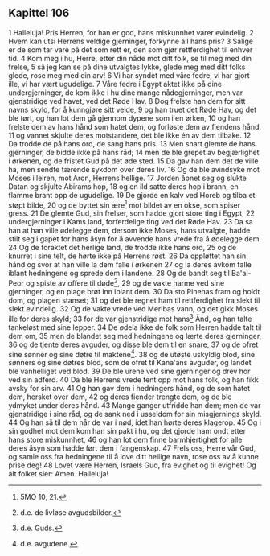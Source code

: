 ## Kapittel 106

1 Halleluja! Pris Herren, for han er god, hans miskunnhet varer evindelig.
2 Hvem kan utsi Herrens veldige gjerninger, forkynne all hans pris?
3 Salige er de som tar vare på det som rett er, den som gjør rettferdighet til enhver tid.
4 Kom meg i hu, Herre, etter din nåde mot ditt folk, se til meg med din frelse,
5 så jeg kan se på dine utvalgtes lykke, glede meg med ditt folks glede, rose meg med din arv!
6 Vi har syndet med våre fedre, vi har gjort ille, vi har vært ugudelige.
7 Våre fedre i Egypt aktet ikke på dine undergjerninger, de kom ikke i hu dine mange nådegjerninger, men var gjenstridige ved havet, ved det Røde Hav.
8 Dog frelste han dem for sitt navns skyld, for å kunngjøre sitt velde,
9 og han truet det Røde Hav, og det ble tørt, og han lot dem gå gjennom dypene som i en ørken,
10 og han frelste dem av hans hånd som hatet dem, og forløste dem av fiendens hånd,
11 og vannet skjulte deres motstandere, det ble ikke én av dem tilbake.
12 Da trodde de på hans ord, de sang hans pris.
13 Men snart glemte de hans gjerninger, de bidde ikke på hans råd;
14 men de ble grepet av begjærlighet i ørkenen, og de fristet Gud på det øde sted.
15 Da gav han dem det de ville ha, men sendte tærende sykdom over deres liv.
16 Og de ble avindsyke mot Moses i leiren, mot Aron, Herrens hellige.
17 Jorden åpnet seg og slukte Datan og skjulte Abirams hop,
18 og en ild satte deres hop i brann, en flamme brant opp de ugudelige.
19 De gjorde en kalv ved Horeb og tilba et støpt bilde,
20 og de byttet sin ære[^1] mot bildet av en okse, som spiser gress.
21 De glemte Gud, sin frelser, som hadde gjort store ting i Egypt,
22 undergjerninger i Kams land, forferdelige ting ved det Røde Hav.
23 Da sa han at han ville ødelegge dem, dersom ikke Moses, hans utvalgte, hadde stilt seg i gapet for hans åsyn for å avvende hans vrede fra å ødelegge dem.
24 Og de foraktet det herlige land, de trodde ikke hans ord,
25 og de knurret i sine telt, de hørte ikke på Herrens røst.
26 Da oppløftet han sin hånd og svor at han ville la dem falle i ørkenen
27 og la deres avkom falle iblant hedningene og sprede dem i landene.
28 Og de bandt seg til Ba'al-Peor og spiste av offere til døde[^2],
29 og de vakte harme ved sine gjerninger, og en plage brøt inn iblant dem.
30 Da sto Pinehas fram og holdt dom, og plagen stanset;
31 og det ble regnet ham til rettferdighet fra slekt til slekt evindelig.
32 Og de vakte vrede ved Meribas vann, og det gikk Moses ille for deres skyld;
33 for de var gjenstridige mot hans[^3] Ånd, og han talte tankeløst med sine lepper.
34 De ødela ikke de folk som Herren hadde talt til dem om,
35 men de blandet seg med hedningene og lærte deres gjerninger,
36 og de tjente deres avguder, og disse ble dem til en snare,
37 og de ofret sine sønner og sine døtre til maktene[^4].
38 og de utøste uskyldig blod, sine sønners og sine døtres blod, som de ofret til Kana'ans avguder, og landet ble vanhelliget ved blod.
39 De ble urene ved sine gjerninger og drev hor ved sin adferd.
40 Da ble Herrens vrede tent opp mot hans folk, og han fikk avsky for sin arv.
41 Og han gav dem i hedningers hånd, og de som hatet dem, hersket over dem,
42 og deres fiender trengte dem, og de ble ydmyket under deres hånd.
43 Mange ganger utfridde han dem; men de var gjenstridige i sine råd, og de sank ned i usseldom for sin misgjernings skyld.
44 Og han så til dem når de var i nød, idet han hørte deres klagerop.
45 Og i sin godhet mot dem kom han sin pakt i hu, og det gjorde ham ondt etter hans store miskunnhet,
46 og han lot dem finne barmhjertighet for alle deres åsyn som hadde ført dem i fangenskap.
47 Frels oss, Herre vår Gud, og samle oss fra hedningene til å love ditt hellige navn, rose oss av å kunne prise deg!
48 Lovet være Herren, Israels Gud, fra evighet og til evighet! Og alt folket sier: Amen. Halleluja!

[^1]:  5MO 10, 21.
[^2]:  d.e. de livløse avgudsbilder.
[^3]:  d.e. Guds.
[^4]:  d.e. avgudene.
